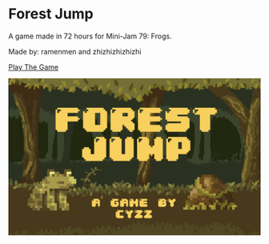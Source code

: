 # Forest Jump

A game made in 72 hours for Mini-Jam 79: Frogs.

Made by: ramenmen and zhizhizhizhizhi

[Play The Game](https://malaimo.itch.io/forest-jump)

![Game Cover Image](https://github.com/ramenmen/froggame/blob/84d1125b6f68fafa44ecc642279044474300b7b5/frog/Screenshots/Screenshot%202021-05-02%20at%209.50.56%20PM.png)

